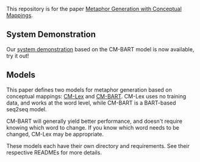 This repository is for the paper <a href="https://arxiv.org/pdf/2106.01228.pdf">Metaphor Generation with Conceptual Mappings</a>.

## System Demonstration
Our <a href="http://metaphorgenerator.cs.columbia.edu:8080/">system demonstration</a> based on the CM-BART model is now available, try it out!

## Models
This paper defines two models for metaphor generation based on conceptual mappings: <a href="https://github.com/UKPLab/acl2021-metaphor-generation-conceptual/tree/main/cm_lex">CM-Lex</a> and <a href="https://github.com/UKPLab/acl2021-metaphor-generation-conceptual/tree/main/cm_bart">CM-BART</a>. CM-Lex uses no training data, and works at the word level, while CM-BART is a BART-based seq2seq model.

CM-BART will generally yield better performance, and doesn't require knowing which word to change. If you know which word needs to be changed, CM-Lex may be appropriate.

These models each have their own directory and requirements. See their respective READMEs for more details.
